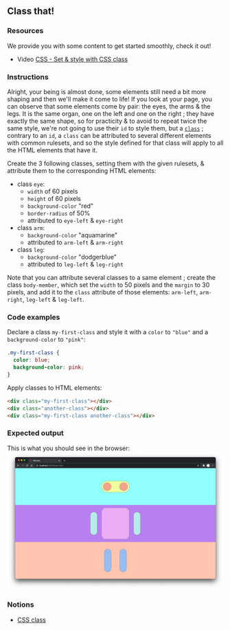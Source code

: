 ## Class that!

### Resources

We provide you with some content to get started smoothly, check it out!

- Video [CSS - Set & style with CSS class](https://www.youtube.com/watch?v=-U397k4VloU&list=PLHyAJ_GrRtf979iZZ1N3qYMfsPj9PCCrF&index=6)

### Instructions

Alright, your being is almost done, some elements still need a bit more shaping and then we'll make it come to life!
If you look at your page, you can observe that some elements come by pair: the eyes, the arms & the legs. It is the same organ, one on the left and one on the right ; they have exactly the same shape, so for practicity & to avoid to repeat twice the same style, we're not going to use their `id` to style them, but a [`class`](https://developer.mozilla.org/en-US/docs/Web/CSS/Class_selectors) ; contrary to an `id`, a `class` can be attributed to several different elements with common rulesets, and so the style defined for that class will apply to all the HTML elements that have it.

Create the 3 following classes, setting them with the given rulesets, & attribute them to the corresponding HTML elements:

- class `eye`:
  - `width` of 60 pixels
  - `height` of 60 pixels
  - `background-color` "red"
  - `border-radius` of 50%
  - attributed to `eye-left` & `eye-right`
- class `arm`:
  - `background-color` "aquamarine"
  - attributed to `arm-left` & `arm-right`
- class `leg`:
  - `background-color` "dodgerblue"
  - attributed to `leg-left` & `leg-right`

Note that you can attribute several classes to a same element ; create the class `body-member`, which set the `width` to 50 pixels and the `margin` to 30 pixels, and add it to the `class` attribute of those elements: `arm-left`, `arm-right`, `leg-left` & `leg-left`.

### Code examples

Declare a class `my-first-class` and style it with a `color` to `"blue"` and a `background-color` to `"pink"`:

```css
.my-first-class {
  color: blue;
  background-color: pink;
}
```

Apply classes to HTML elements:

```html
<div class="my-first-class"></div>
<div class="another-class"></div>
<div class="my-first-class another-class"></div>
```

### Expected output

This is what you should see in the browser:
![](https://github.com/01-edu/public/raw/master/subjects/class-that/class-that.png)

### Notions

- [CSS class](https://developer.mozilla.org/en-US/docs/Web/CSS/Class_selectors)
